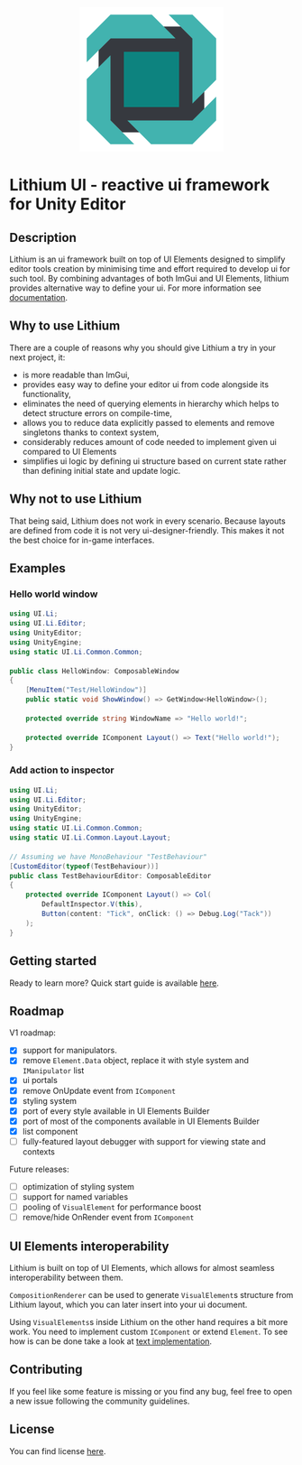 <p style="text-align: center"><img src="Assets~/logo.png" alt="lithium-ui-logo" width="256" height="256"/></p>

# Lithium UI - reactive ui framework for Unity Editor

## Description

Lithium is an ui framework built on top of UI Elements designed to simplify editor tools creation by minimising time and effort required to develop ui for such tool.
By combining advantages of both ImGui and UI Elements, lithium provides alternative way to define your ui.
For more information see [documentation](Documentation~/ui.lithium.md).

## Why to use Lithium

There are a couple of reasons why you should give Lithium a try in your next project, it:

* is more readable than ImGui,
* provides easy way to define your editor ui from code alongside its functionality,
* eliminates the need of querying elements in hierarchy which helps to detect structure errors on compile-time,
* allows you to reduce data explicitly passed to elements and remove singletons thanks to context system,
* considerably reduces amount of code needed to implement given ui compared to UI Elements
* simplifies ui logic by defining ui structure based on current state rather than defining initial state and update logic.

## Why not to use Lithium

That being said, Lithium does not work in every scenario.
Because layouts are defined from code it is not very ui-designer-friendly.
This makes it not the best choice for in-game interfaces.

## Examples

### Hello world window

```csharp
using UI.Li;
using UI.Li.Editor;
using UnityEditor;
using UnityEngine;
using static UI.Li.Common.Common;

public class HelloWindow: ComposableWindow
{
    [MenuItem("Test/HelloWindow")]
    public static void ShowWindow() => GetWindow<HelloWindow>();

    protected override string WindowName => "Hello world!";
    
    protected override IComponent Layout() => Text("Hello world!");
}
```

### Add action to inspector

```csharp
using UI.Li;
using UI.Li.Editor;
using UnityEditor;
using UnityEngine;
using static UI.Li.Common.Common;
using static UI.Li.Common.Layout.Layout;

// Assuming we have MonoBehaviour "TestBehaviour"
[CustomEditor(typeof(TestBehaviour))]
public class TestBehaviourEditor: ComposableEditor
{
    protected override IComponent Layout() => Col(
        DefaultInspector.V(this),
        Button(content: "Tick", onClick: () => Debug.Log("Tack"))
    );
}
```

## Getting started

Ready to learn more? Quick start guide is available [here](Documentation~/bootstrap.md).

## Roadmap

V1 roadmap:

- [X] support for manipulators.
- [X] remove `Element.Data` object, replace it with style system and `IManipulator` list
- [X] ui portals
- [X] remove OnUpdate event from `IComponent`
- [x] styling system
- [x] port of every style available in UI Elements Builder
- [x] port of most of the components available in UI Elements Builder
- [x] list component
- [ ] fully-featured layout debugger with support for viewing state and contexts

Future releases:

- [ ] optimization of styling system
- [ ] support for named variables
- [ ] pooling of `VisualElement` for performance boost
- [ ] remove/hide OnRender event from `IComponent`

## UI Elements interoperability

Lithium is built on top of UI Elements, which allows for almost seamless interoperability between them.

`CompositionRenderer` can be used to generate `VisualElement`s structure from Lithium layout, which you can later insert into your ui document.

Using `VisualElements`s inside Lithium on the other hand requires a bit more work. You need to implement custom `IComponent` or extend `Element`.
To see how is can be done take a look at [text implementation](Runtime/Common/Text.cs).

## Contributing

If you feel like some feature is missing or you find any bug, feel free to open a new issue following the community guidelines.

## License

You can find license [here](LICENSE).
